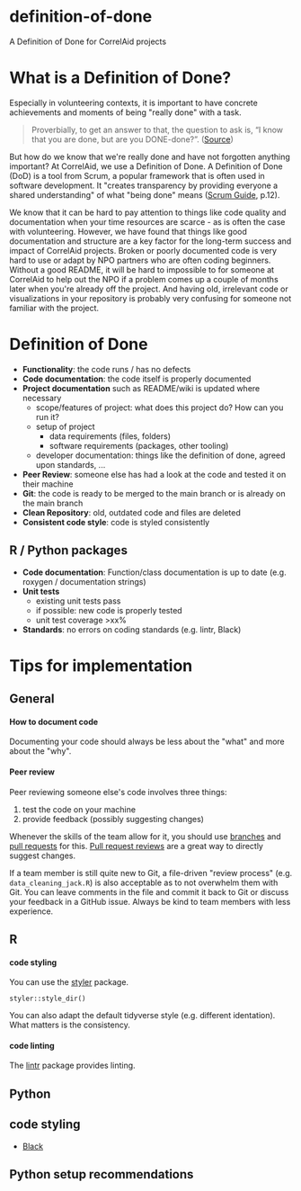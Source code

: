 # definition-of-done
A Definition of Done for CorrelAid projects

# What is a Definition of Done?

Especially in volunteering contexts, it is important to have concrete achievements and moments of being "really done" with a task. 

> Proverbially, to get an answer to that, the question to ask is, “I know that you are done, but are you DONE-done?”. ([Source](https://www.agilealliance.org/glossary/definition-of-done/))

But how do we know that we're really done and have not forgotten anything important? At CorrelAid, we use a Definition of Done. 
A Definition of Done (DoD) is a tool from Scrum, a popular framework that is often used in software development. It "creates transparency by providing everyone a shared understanding" of what "being done" means ([Scrum Guide](https://scrumguides.org/docs/scrumguide/v2020/2020-Scrum-Guide-US.pdf#zoom=100), p.12).

We know that it can be hard to pay attention to things like code quality and documentation when your time resources are scarce - as is often the case with volunteering. However, we have found that things like good documentation and structure are a key factor for the long-term success and impact of CorrelAid projects. Broken or poorly documented code is very hard to use or adapt by NPO partners who are often coding beginners. Without a good README, it will be hard to impossible to for someone at CorrelAid to help out the NPO if a problem comes up a couple of months later when you're already off the project. And having old, irrelevant code or visualizations in your repository is probably very confusing for someone not familiar with the project. 
# Definition of Done

- **Functionality**: the code runs / has no defects
- **Code documentation**: the code itself is properly documented
- **Project documentation** such as README/wiki is updated where necessary
    - scope/features of project: what does this project do? How can you run it?
    - setup of project
        - data requirements (files, folders)
        - software requirements (packages, other tooling)
    - developer documentation: things like the definition of done, agreed upon standards, ...
- **Peer Review**: someone else has had a look at the code and tested it on their machine
- **Git**: the code is ready to be merged to the main branch or is already on the main branch
- **Clean Repository**: old, outdated code and files are deleted
- **Consistent code style**: code is styled consistently

## R / Python packages
- **Code documentation**: Function/class documentation is up to date (e.g. roxygen / documentation strings)
- **Unit tests**
    - existing unit tests pass
    - if possible: new code is properly tested 
    - unit test coverage >xx% 
- **Standards**: no errors on coding standards (e.g. lintr, Black)


# Tips for implementation
## General

#### How to document code
Documenting your code should always be less about the "what" and more about the "why". 
#### Peer review 
Peer reviewing someone else's code involves three things:

1. test the code on your machine
2. provide feedback (possibly suggesting changes)

Whenever the skills of the team allow for it, you should use [branches](https://docs.github.com/en/pull-requests/collaborating-with-pull-requests/proposing-changes-to-your-work-with-pull-requests/about-branches) and [pull requests](https://docs.github.com/en/pull-requests/collaborating-with-pull-requests/proposing-changes-to-your-work-with-pull-requests/about-pull-requests) for this. [Pull request reviews](https://docs.github.com/en/pull-requests/collaborating-with-pull-requests/reviewing-changes-in-pull-requests/about-pull-request-reviews) are a great way to directly suggest changes.

If a team member is still quite new to Git, a file-driven "review process" (e.g. `data_cleaning_jack.R`) is also acceptable as to not overwhelm them with Git. You can leave comments in the file and commit it back to Git or discuss your feedback in a GitHub issue. Always be kind to team members with less experience.

## R 
#### code styling
You can use the [styler](https://styler.r-lib.org/) package.

```
styler::style_dir()
```

You can also adapt the default tidyverse style (e.g. different identation). What matters is the consistency.

#### code linting
The [lintr](https://github.com/r-lib/lintr) package provides linting.

## Python
## code styling
- [Black](https://github.com/psf/black)


## Python setup recommendations
